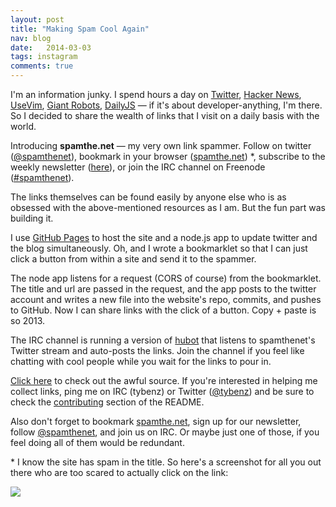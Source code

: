 ```yaml
---
layout: post
title: "Making Spam Cool Again"
nav: blog
date:   2014-03-03
tags: instagram
comments: true
---
```


I'm an information junky. I spend hours a day on [Twitter](http://twitter.com),
[Hacker News](http://news.ycombinator.com), [UseVim](http://usevim.com), [Giant
Robots](http://robots.thoughtbot.com), [DailyJS](http://dailyjs.com) &mdash; if
it's about developer-anything, I'm there. So I decided to share the wealth of
links that I visit on a daily basis with the world.

Introducing **spamthe.net** &mdash; my very own link spammer. Follow on twitter
([@spamthenet](http://twitter.com/spamthenet)), bookmark in your browser
([spamthe.net](http://spamthe.net)) \*, subscribe to the weekly newsletter
([here](http://spamthe.net)), or join the IRC channel on Freenode
([#spamthenet](http://webchat.freenode.net)).

The links themselves can be found easily by anyone else who is as obsessed
with the above-mentioned resources as I am. But the fun part was building it.

I use [GitHub Pages](http://pages.github.com) to host the site and a node.js
app to update twitter and the blog simultaneously. Oh, and I wrote a
bookmarklet so that I can just click a button from within a site and send it to
the spammer.

The node app listens for a request (CORS of course) from the
bookmarklet. The title and url are passed in the request, and the app
posts to the twitter account and writes a new file into the website's repo,
commits, and pushes to GitHub. Now I can share links with the click of a
button. Copy + paste is so 2013.

The IRC channel is running a version of [hubot](http://hubot.github.io) that
listens to spamthenet's Twitter stream and auto-posts the links.
Join the channel if you feel like chatting with cool people while you wait for
the links to pour in.

[Click here](http://github.com/tybenz/spamthe.net/tree/master) to check out the
awful source. If you're interested in helping me collect links, ping me on IRC
(tybenz) or Twitter ([@tybenz](http://twitter.com/tybenz)) and be sure to check the
[contributing](https://github.com/tybenz/spamthe.net#contributing) section of the
README.

Also don't forget to bookmark [spamthe.net](http://spamthe.net), sign up for
our newsletter, follow [@spamthenet](http://spamthe.net), and join us on IRC.
Or maybe just one of those, if you feel doing all of them would be redundant.

\* I know the site has spam in the title. So here's a screenshot for all you out
there who are too scared to actually click on the link:

[![](http://awes0.me/spamsite.png)](http://spamthe.net)
